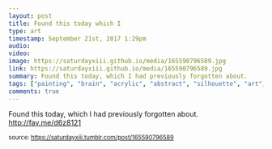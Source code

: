 ```yaml
---
layout: post
title: Found this today which I 
type: art
timestamp: September 21st, 2017 1:29pm
audio: 
video: 
image: https://saturdayxiii.github.io/media/165590796589.jpg
link: https://saturdayxiii.github.io/media/165590796589.jpg
summary: Found this today, which I had previously forgotten about.
tags: ["painting", "brain", "acrylic", "abstract", "silhouette", "art", "showcase"]
comments: true
---
```


Found this today, which I had previously forgotten about.
<a href="http://fav.me/d6z8121" target="_blank">http://fav.me/d6z8121</a><br/>
 
  
<small>source: https://saturdayxiii.tumblr.com/post/165590796589</small>
